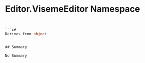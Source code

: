 # Editor.VisemeEditor Namespace

## 
```c#

```c#
Derives from object
```
```

## Summary

No Summary
